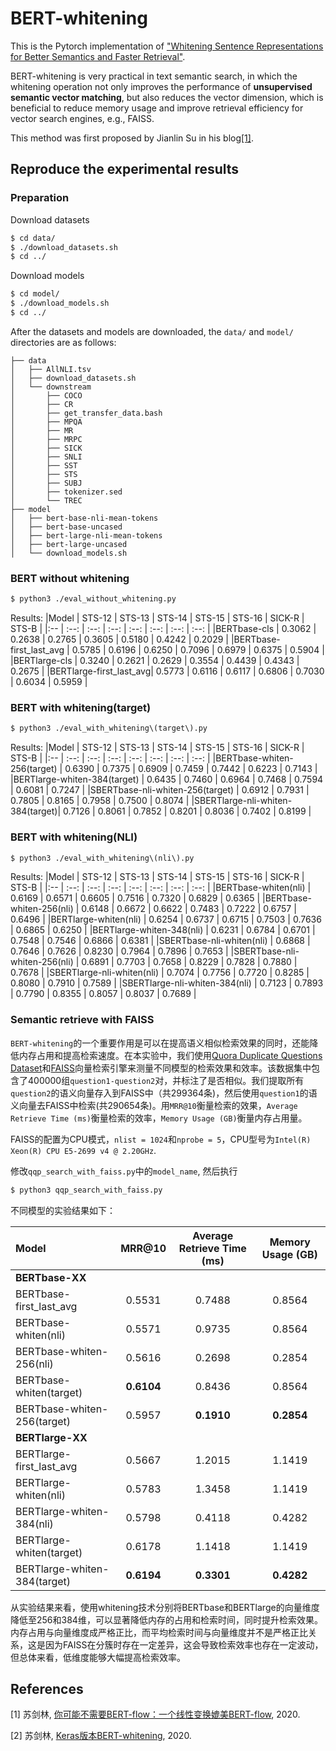 # BERT-whitening

This is the Pytorch implementation of ["Whitening Sentence Representations for Better Semantics and Faster Retrieval"](https://arxiv.org/abs/2103.15316).

BERT-whitening is very practical in text semantic search, in which the whitening operation not only improves the performance of **unsupervised semantic vector matching**, but also reduces the vector dimension, which is beneficial to reduce memory usage and improve retrieval efficiency for vector search engines, e.g., FAISS.

This method was first proposed by Jianlin Su in his blog[\[1\]](https://kexue.fm/archives/8069). 

## Reproduce the experimental results

### Preparation
Download datasets
```sh
$ cd data/
$ ./download_datasets.sh
$ cd ../
```
Download models
```sh
$ cd model/
$ ./download_models.sh
$ cd ../
```

After the datasets and models are downloaded, the ``data/`` and ``model/`` directories are as follows:
```
├── data
│   ├── AllNLI.tsv
│   ├── download_datasets.sh
│   └── downstream
│       ├── COCO
│       ├── CR
│       ├── get_transfer_data.bash
│       ├── MPQA
│       ├── MR
│       ├── MRPC
│       ├── SICK
│       ├── SNLI
│       ├── SST
│       ├── STS
│       ├── SUBJ
│       ├── tokenizer.sed
│       └── TREC
├── model
│   ├── bert-base-nli-mean-tokens
│   ├── bert-base-uncased
│   ├── bert-large-nli-mean-tokens
│   ├── bert-large-uncased
│   └── download_models.sh

```

### BERT without whitening

```sh
$ python3 ./eval_without_whitening.py
```
Results:
|Model                   | STS-12  | STS-13 | STS-14 | STS-15 | STS-16 | SICK-R | STS-B  |
|:--                     | :--:    | :--:   | :--:   | :--:   | :--:   | :--:   | :--:   |
|BERTbase-cls            | 0.3062  | 0.2638 | 0.2765 | 0.3605 | 0.5180 | 0.4242 | 0.2029 |
|BERTbase-first_last_avg | 0.5785  | 0.6196 | 0.6250 | 0.7096 | 0.6979 | 0.6375 | 0.5904 |
|BERTlarge-cls           | 0.3240  | 0.2621 | 0.2629 | 0.3554 | 0.4439 | 0.4343 | 0.2675 |
|BERTlarge-first_last_avg| 0.5773  | 0.6116 | 0.6117 | 0.6806 | 0.7030 | 0.6034 | 0.5959 |

### BERT with whitening(target)
```sh
$ python3 ./eval_with_whitening\(target\).py
```

Results:
|Model                            | STS-12  | STS-13 | STS-14 | STS-15 | STS-16 | SICK-R | STS-B  |
|:--                              | :--:    | :--:   | :--:   | :--:   | :--:   | :--:   | :--:   |
|BERTbase-whiten-256(target)      | 0.6390  | 0.7375 | 0.6909 | 0.7459 | 0.7442 | 0.6223 | 0.7143 |
|BERTlarge-whiten-384(target)     | 0.6435  | 0.7460 | 0.6964 | 0.7468 | 0.7594 | 0.6081 | 0.7247 |
|SBERTbase-nli-whiten-256(target) | 0.6912  | 0.7931 | 0.7805 | 0.8165 | 0.7958 | 0.7500 | 0.8074 |
|SBERTlarge-nli-whiten-384(target)| 0.7126  | 0.8061 | 0.7852 | 0.8201 | 0.8036 | 0.7402 | 0.8199 |

### BERT with whitening(NLI)
```sh
$ python3 ./eval_with_whitening\(nli\).py
```

Results:
|Model                            | STS-12  | STS-13 | STS-14 | STS-15 | STS-16 | SICK-R | STS-B  |
|:--                              | :--:    | :--:   | :--:   | :--:   | :--:   | :--:   | :--:   |
|BERTbase-whiten(nli)             | 0.6169  | 0.6571 | 0.6605 | 0.7516 | 0.7320 | 0.6829 | 0.6365 |
|BERTbase-whiten-256(nli)         | 0.6148  | 0.6672 | 0.6622 | 0.7483 | 0.7222 | 0.6757 | 0.6496 |
|BERTlarge-whiten(nli)            | 0.6254  | 0.6737 | 0.6715 | 0.7503 | 0.7636 | 0.6865 | 0.6250 |
|BERTlarge-whiten-348(nli)        | 0.6231  | 0.6784 | 0.6701 | 0.7548 | 0.7546 | 0.6866 | 0.6381 |
|SBERTbase-nli-whiten(nli)        | 0.6868  | 0.7646 | 0.7626 | 0.8230 | 0.7964 | 0.7896 | 0.7653 |
|SBERTbase-nli-whiten-256(nli)    | 0.6891  | 0.7703 | 0.7658 | 0.8229 | 0.7828 | 0.7880 | 0.7678 |
|SBERTlarge-nli-whiten(nli)       | 0.7074  | 0.7756 | 0.7720 | 0.8285 | 0.8080 | 0.7910 | 0.7589 |
|SBERTlarge-nli-whiten-384(nli)   |  0.7123 | 0.7893 | 0.7790 | 0.8355 | 0.8057 | 0.8037 | 0.7689 |

### Semantic retrieve with FAISS

``BERT-whitening``的一个重要作用是可以在提高语义相似检索效果的同时，还能降低内存占用和提高检索速度。在本实验中，我们使用[Quora Duplicate Questions Dataset](https://data.quora.com/First-Quora-Dataset-Release-Question-Pairs)和[FAISS](https://github.com/facebookresearch/faiss)向量检索引擎来测量不同模型的检索效果和效率。该数据集中包含了400000组``question1-question2``对，并标注了是否相似。我们提取所有``question2``的语义向量存入到FAISS中（共299364条)，然后使用``question1``的语义向量去FAISS中检索(共290654条)。用``MRR@10``衡量检索的效果，``Average Retrieve Time (ms)``衡量检索的效率，``Memory Usage (GB)``衡量内存占用量。

FAISS的配置为CPU模式，``nlist = 1024``和``nprobe = 5``，CPU型号为``Intel(R) Xeon(R) CPU E5-2699 v4 @ 2.20GHz``.

修改``qqp_search_with_faiss.py``中的``model_name``, 然后执行

```sh
$ python3 qqp_search_with_faiss.py
```

不同模型的实验结果如下：

|**Model**                        | **MRR@10** | **Average Retrieve Time (ms)** | **Memory Usage (GB)** | 
|:--                              | :--:       | :--:                           | :--:                  |
|                                   **BERTbase-XX**                                                     |           
|BERTbase-first_last_avg          | 0.5531     | 0.7488                         | 0.8564                |
|BERTbase-whiten(nli)             | 0.5571     | 0.9735                         | 0.8564                |
|BERTbase-whiten-256(nli)         | 0.5616     | 0.2698                         | 0.2854                |
|BERTbase-whiten(target)          | **0.6104** | 0.8436                         | 0.8564                |
|BERTbase-whiten-256(target)      | 0.5957     | **0.1910**                     | **0.2854**            |
|                                  **BERTlarge-XX**                                                     | 
|BERTlarge-first_last_avg         | 0.5667     | 1.2015                         | 1.1419                |
|BERTlarge-whiten(nli)            | 0.5783     | 1.3458                         | 1.1419                |
|BERTlarge-whiten-384(nli)        | 0.5798     | 0.4118                         | 0.4282                |
|BERTlarge-whiten(target)         | 0.6178     | 1.1418                         | 1.1419                |
|BERTlarge-whiten-384(target)     | **0.6194** | **0.3301**                     | **0.4282**            |

从实验结果来看，使用whitening技术分别将BERTbase和BERTlarge的向量维度降低至256和384维，可以显著降低内存的占用和检索时间，同时提升检索效果。内存占用与向量维度成严格正比，而平均检索时间与向量维度并不是严格正比关系，这是因为FAISS在分簇时存在一定差异，这会导致检索效率也存在一定波动，但总体来看，低维度能够大幅提高检索效率。


## References

[1] 苏剑林, [你可能不需要BERT-flow：一个线性变换媲美BERT-flow](https://kexue.fm/archives/8069), 2020.

[2] 苏剑林, [Keras版本BERT-whitening](https://github.com/bojone/BERT-whitening), 2020.

